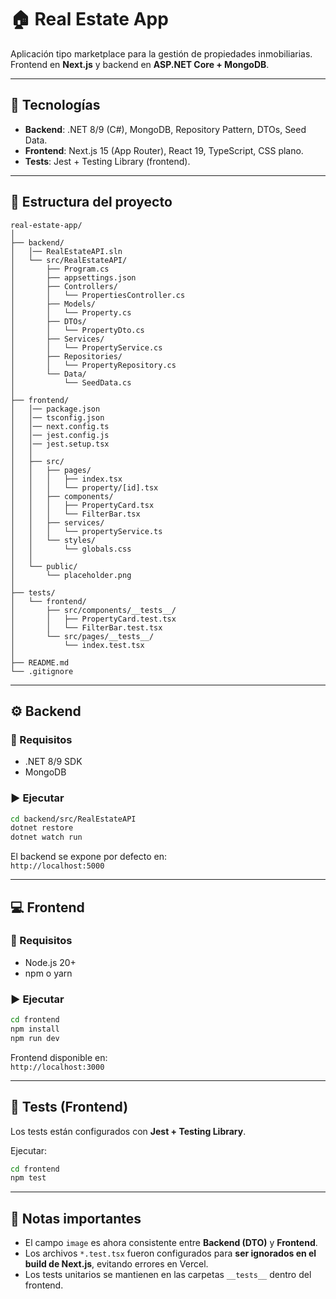 # 🏠 Real Estate App

Aplicación tipo marketplace para la gestión de propiedades inmobiliarias.  
Frontend en **Next.js** y backend en **ASP.NET Core + MongoDB**.

---

## 🚀 Tecnologías
- **Backend**: .NET 8/9 (C#), MongoDB, Repository Pattern, DTOs, Seed Data.
- **Frontend**: Next.js 15 (App Router), React 19, TypeScript, CSS plano.
- **Tests**: Jest + Testing Library (frontend).

---

## 📂 Estructura del proyecto
```
real-estate-app/
│
├── backend/
│   │── RealEstateAPI.sln
│   └── src/RealEstateAPI/
│       ├── Program.cs
│       ├── appsettings.json
│       ├── Controllers/
│       │   └── PropertiesController.cs
│       ├── Models/
│       │   └── Property.cs
│       ├── DTOs/
│       │   └── PropertyDto.cs
│       ├── Services/
│       │   └── PropertyService.cs
│       ├── Repositories/
│       │   └── PropertyRepository.cs
│       └── Data/
│           └── SeedData.cs
│
├── frontend/
│   │── package.json
│   │── tsconfig.json
│   │── next.config.ts
│   │── jest.config.js
│   │── jest.setup.tsx
│   │
│   ├── src/
│   │   ├── pages/
│   │   │   ├── index.tsx
│   │   │   └── property/[id].tsx
│   │   ├── components/
│   │   │   ├── PropertyCard.tsx
│   │   │   └── FilterBar.tsx
│   │   ├── services/
│   │   │   └── propertyService.ts
│   │   └── styles/
│   │       └── globals.css
│   │
│   └── public/
│       └── placeholder.png
│
├── tests/
│   └── frontend/
│       ├── src/components/__tests__/
│       │   ├── PropertyCard.test.tsx
│       │   └── FilterBar.test.tsx
│       └── src/pages/__tests__/
│           └── index.test.tsx
│
├── README.md
└── .gitignore
```

---

## ⚙️ Backend

### 🔧 Requisitos
- .NET 8/9 SDK
- MongoDB

### ▶️ Ejecutar
```bash
cd backend/src/RealEstateAPI
dotnet restore
dotnet watch run
```

El backend se expone por defecto en:  
`http://localhost:5000`  

---

## 💻 Frontend

### 🔧 Requisitos
- Node.js 20+
- npm o yarn

### ▶️ Ejecutar
```bash
cd frontend
npm install
npm run dev
```

Frontend disponible en:  
`http://localhost:3000`

---

## 🧪 Tests (Frontend)

Los tests están configurados con **Jest + Testing Library**.

Ejecutar:
```bash
cd frontend
npm test
```

---

## 📌 Notas importantes
- El campo `image` es ahora consistente entre **Backend (DTO)** y **Frontend**.  
- Los archivos `*.test.tsx` fueron configurados para **ser ignorados en el build de Next.js**, evitando errores en Vercel.  
- Los tests unitarios se mantienen en las carpetas `__tests__` dentro del frontend.
